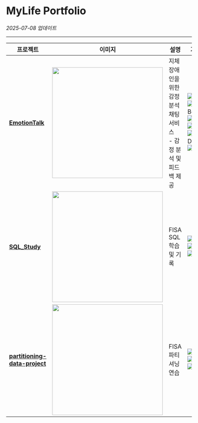 # MyLife Portfolio
*2025-07-08 업데이트*

---

| 프로젝트 | 이미지 | 설명 | 기술스택 | 개발기간 |
|----------|--------|------|----------|----------|
| [**EmotionTalk**](https://github.com/EmotionTalk/BackEnd) | <img src="https://github.com/user-attachments/assets/bfc17a85-5b3a-4dfb-b909-de954ed88dfc" width="300"/> | 지체 장애인을 위한 감정 분석 채팅 서비스 <br> - 감정 분석 및 피드백 제공 | ![Java](https://img.shields.io/badge/Java-007396?style=flat-square&logo=openjdk&logoColor=white) ![Spring Boot](https://img.shields.io/badge/Spring_Boot-6DB33F?style=flat-square&logo=springboot&logoColor=white) ![React](https://img.shields.io/badge/React-61DAFB?style=flat-square&logo=react&logoColor=black) ![MySQL](https://img.shields.io/badge/MySQL-4479A1?style=flat-square&logo=mysql&logoColor=white) ![MongoDB](https://img.shields.io/badge/MongoDB-47A248?style=flat-square&logo=mongodb&logoColor=white) ![OpenAI](https://img.shields.io/badge/OpenAI-412991?style=flat-square&logo=openai&logoColor=white) | 2024.09 ~ 2024.11 |
| [**SQL_Study**](https://github.com/yunkihong-dev/SQL_Study.git) | <img src="https://github.com/user-attachments/assets/ded30fab-6749-4bbf-8a72-d0f98cba7096" width="300"/> | FISA SQL 학습 및 기록 | ![Oracle](https://img.shields.io/badge/Oracle-F80000?style=flat-square&logo=oracle&logoColor=white) ![SQL](https://img.shields.io/badge/SQL-4479A1?style=flat-square&logo=sqlite&logoColor=white) ![Git](https://img.shields.io/badge/Git-F05032?style=flat-square&logo=git&logoColor=white) | 2025.07 ~ 2025.07 |
| [**partitioning-data-project**](https://github.com/yunkihong-dev/SQL_Study.git) | <img src="https://github.com/user-attachments/assets/ded30fab-6749-4bbf-8a72-d0f98cba7096" width="300"/> | FISA 파티셔닝 연습 | ![MySQL](https://img.shields.io/badge/MySQL-4479A1?style=flat-square&logo=mysql&logoColor=white) ![SQL](https://img.shields.io/badge/SQL-4479A1?style=flat-square&logo=sqlite&logoColor=white) ![Git](https://img.shields.io/badge/Git-F05032?style=flat-square&logo=git&logoColor=white) | 2025.07 ~ 2025.07 |
